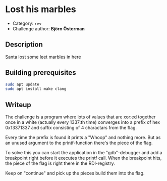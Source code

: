# Lost his marbles

- Category: `rev`
- Challenge author: **Björn Österman**

## Description

Santa lost some leet marbles in here

## Building prerequisites

```sh
sudo apt update
sudo apt install make clang
```

## Writeup

The challenge is a program where lots of values that are xor:ed together once in a white (actually every 1337:th time) converges into a prefix of hex 0x13371337 and suffix consisting of 4 charactars from the flag.

Every time the prefix is found it prints a "Whoop" and nothing more. But as an unused argument to the printf-function there's the piece of the flag.

To solve this you can start the application in the "gdb"-debugger and add a breakpoint right before it executes the printf call. When the breakpoint hits, the piece of the flag is right there in the RDI-registry.

Keep on "continue" and pick up the pieces build them into the flag.
